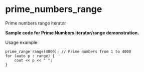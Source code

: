 # prime_numbers_range
Prime numbers range iterator

**Sample code for Prime Numbers iterator/range demonstration.**

Usage example:
```
prime_range range(4000); // Prime numbers from 1 to 4000
for (auto p : range) {
    cout << p << " ";
}
```
